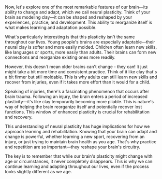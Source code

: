 Now, let's explore one of the most remarkable features of our brain—its ability to change and adapt, which we call neural plasticity. Think of your brain as modeling clay—it can be shaped and reshaped by your experiences, practice, and development. This ability to reorganize itself is what makes learning and adaptation possible.

What's particularly interesting is that this plasticity isn't the same throughout our lives. Young people's brains are especially adaptable—their neural clay is softer and more easily molded. Children often learn new skills, like languages or sports, more easily than adults. Their brains can form new connections and reorganize existing ones more readily.

However, this doesn't mean older brains can't change - they can! It just might take a bit more time and consistent practice. Think of it like clay that's a bit firmer but still moldable. This is why adults can still learn new skills and recover from injuries, even if it takes more effort than it would for a child.

Speaking of injuries, there's a fascinating phenomenon that occurs after brain trauma. Following an injury, the brain enters a period of increased plasticity—it's like clay temporarily becoming more pliable. This is nature's way of helping the brain reorganize itself and potentially recover lost functions. This window of enhanced plasticity is crucial for rehabilitation and recovery.

This understanding of neural plasticity has huge implications for how we approach learning and rehabilitation. Knowing that your brain can adapt and change is powerful, whether learning a new sport, recovering from an injury, or just trying to maintain brain health as you age. That's why practice and repetition are so important—they reshape your brain's circuitry.

The key is to remember that while our brain's plasticity might change with age or circumstances, it never completely disappears. This is why we can continue learning and adapting throughout our lives, even if the process looks slightly different as we age.